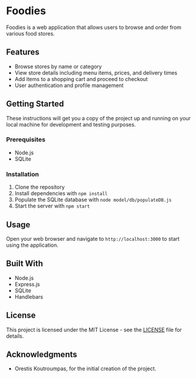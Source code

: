# Foodies

Foodies is a web application that allows users to browse and order from various food stores.

## Features

- Browse stores by name or category
- View store details including menu items, prices, and delivery times
- Add items to a shopping cart and proceed to checkout
- User authentication and profile management

## Getting Started

These instructions will get you a copy of the project up and running on your local machine for development and testing purposes.

### Prerequisites

- Node.js
- SQLite

### Installation

1. Clone the repository
2. Install dependencies with `npm install`
3. Populate the SQLite database with `node model/db/populateDB.js`
4. Start the server with `npm start`

## Usage

Open your web browser and navigate to `http://localhost:3000` to start using the application.

## Built With

- Node.js
- Express.js
- SQLite
- Handlebars

## License

This project is licensed under the MIT License - see the [LICENSE](LICENSE) file for details.

## Acknowledgments

- Orestis Koutroumpas, for the initial creation of the project.

